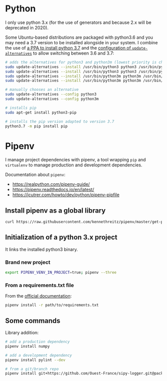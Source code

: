
# Python

I only use python 3.x (for the use of generators and because 2.x will be deprecated in 2020).

Some Ubuntu-based distributions are packaged with python3.6 and you may need a 3.7 version to be installed alongside in your system. I combine the use of [a PPA to install python 3.7](https://linuxize.com/post/how-to-install-python-3-7-on-ubuntu-18-04/) and the [configuration of `update-alternatives`](https://stackoverflow.com/questions/43062608/how-to-update-alternatives-to-python-3-without-breaking-apt) to allow switching between 3.6 and 3.7:

```sh
# adds the alternatives for python3 and python3m (lowest priority is chosen by default)
sudo update-alternatives --install /usr/bin/python3 python3 /usr/bin/python3.6 2
sudo update-alternatives --install /usr/bin/python3 python3 /usr/bin/python3.7 3
sudo update-alternatives --install /usr/bin/python3m python3m /usr/bin/python3.6m 2
sudo update-alternatives --install /usr/bin/python3m python3m /usr/bin/python3.7m 3

# manually chooses an alternative
sudo update-alternatives --config python3
sudo update-alternatives --config python3m

# installs pip
sudo apt-get install python3-pip

# installs the pip version adapted to version 3.7
python3.7 -m pip install pip
```

# Pipenv

I manage project dependencies with pipenv, a tool wrapping `pip` and `virtualenv` to manage production and development dependencies.

Documentation about `pipenv`:
* https://realpython.com/pipenv-guide/
* https://pipenv.readthedocs.io/en/latest/
* https://jcutrer.com/howto/dev/python/pipenv-pipfile

## Install pipenv as a global library

```sh
curl https://raw.githubusercontent.com/kennethreitz/pipenv/master/get-pipenv.py | sudo python3
```

## Initialization of a python 3.x project

It links the installed python3 binary.

### Brand new project

```sh
export PIPENV_VENV_IN_PROJECT=true; pipenv --three
```

### From a requirements.txt file

From the [official documentation](https://pipenv.readthedocs.io/en/latest/basics/#importing-from-requirements-txt):

```sh
pipenv install -r path/to/requirements.txt
```

## Some commands

Library addition:

```sh
# add a production dependency
pipenv install numpy

# add a development dependency
pipenv install pylint --dev

# from a git/branch repo
pipenv install git+https://github.com/Ouest-France/sipy-logger.git@packaging#egg=sipy-logger
```
